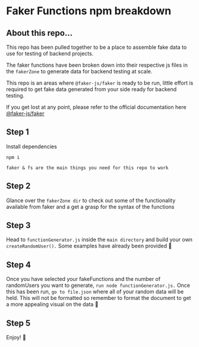 # Faker Functions npm breakdown

## About this repo...

This repo has been pulled together to be a place to assemble fake data to use for testing of backend projects.

The faker functions have been broken down into their respective js files in the ```fakerZone``` to generate data for backend testing at scale. 

This repo is an areas where ```@faker-js/faker``` is ready to be run, little effort is required to get fake data generated from your side ready for backend testing. 

If you get lost at any point, please refer to the official documentation here [@faker-js/faker](https://www.npmjs.com/package/@faker-js/faker)

## Step 1 
Install dependencies 
``` 
npm i

faker & fs are the main things you need for this repo to work 

```

## Step 2
Glance over the ```fakerZone dir``` to check out some of the functionality available from faker and a get a grasp for the syntax of the functions 


## Step 3 
Head to ```functionGenerator.js``` inside the ```main directory``` and build your own ```createRandomUser().``` Some examples have already been provided 🚀

## Step 4 
Once you have selected your fakeFunctions and the number of randomUsers you want to generate, ```run node functionGenerator.js.``` Once this has been run, ```go to file.json``` where all of your random data will be held. This will not be formatted so remember to format the document to get a more appealing visual on the data 👀

## Step 5 
Enjoy! 🙂